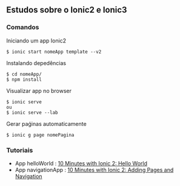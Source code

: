 ## Estudos sobre o Ionic2 e Ionic3

### Comandos

Iniciando um app Ionic2 

    $ ionic start nomeApp template --v2 

Instalando depedências  

    $ cd nomeApp/
    $ npm install

Visualizar app no browser

    $ ionic serve   
    ou 
    $ ionic serve --lab

Gerar paǵinas automaticamente

    $ ionic g page nomePagina

### Tutoriais

- App helloWorld : [10 Minutes with Ionic 2: Hello World](http://blog.ionic.io/10-minutes-with-ionic-2-hello-world/)
- App navigationApp : [10 Minutes with Ionic 2: Adding Pages and Navigation](http://blog.ionic.io/10-minutes-with-ionic-2-adding-pages-and-navigation/)
